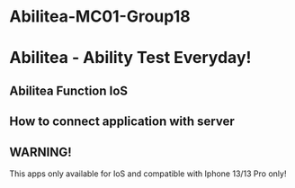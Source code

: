 # Abilitea-MC01-Group18

# Abilitea - Ability Test Everyday!


## Abilitea Function IoS


## How to connect application with server

## WARNING!
This apps only available for IoS and compatible with Iphone 13/13 Pro only!
